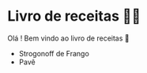 # Livro de receitas :man_cook:

Olá ! Bem vindo ao livro de receitas :wave:

- Strogonoff de Frango
- Pavê